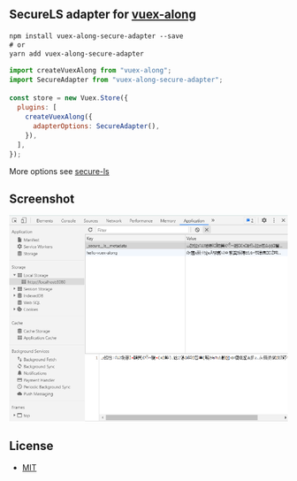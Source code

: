 ## SecureLS adapter for [vuex-along](https://github.com/boenfu/vuex-along)

```shell
npm install vuex-along-secure-adapter --save
# or
yarn add vuex-along-secure-adapter
```

```javascript
import createVuexAlong from "vuex-along";
import SecureAdapter from "vuex-along-secure-adapter";

const store = new Vuex.Store({
  plugins: [
    createVuexAlong({
      adapterOptions: SecureAdapter(),
    }),
  ],
});
```

More options see [secure-ls](https://github.com/softvar/secure-ls#usage)

## Screenshot

![saved](./saved.png)

## License

- [MIT](https://opensource.org/licenses/MIT)
